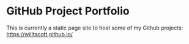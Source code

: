 # GitHub Project Portfolio

This is currently a static page site to host some of my Github projects: <br>
https://willtscott.github.io/
